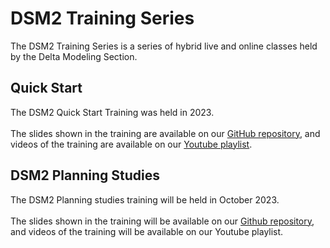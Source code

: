 # DSM2 Training Series

The DSM2 Training Series is a series of hybrid live and online classes held by the Delta Modeling Section. 

## Quick Start

The DSM2 Quick Start Training was held in 2023. 
<BR><BR>
The slides shown in the training are available on our [GitHub repository](https://github.com/CADWRDeltaModeling/DSM2TrainingSeries/tree/main/quick_start), and videos of the training are available on our [Youtube playlist](https://www.youtube.com/playlist?list=PL33EJkVWqElUkKFFz6A4A0LLyXqLVeHD5).

## DSM2 Planning Studies

The DSM2 Planning studies training will be held in October 2023.
<BR><BR>
The slides shown in the training will be available on our [Github repository](https://github.com/CADWRDeltaModeling/DSM2TrainingSeries/tree/main/planning_studies), and videos of the training will be available on our Youtube playlist.
